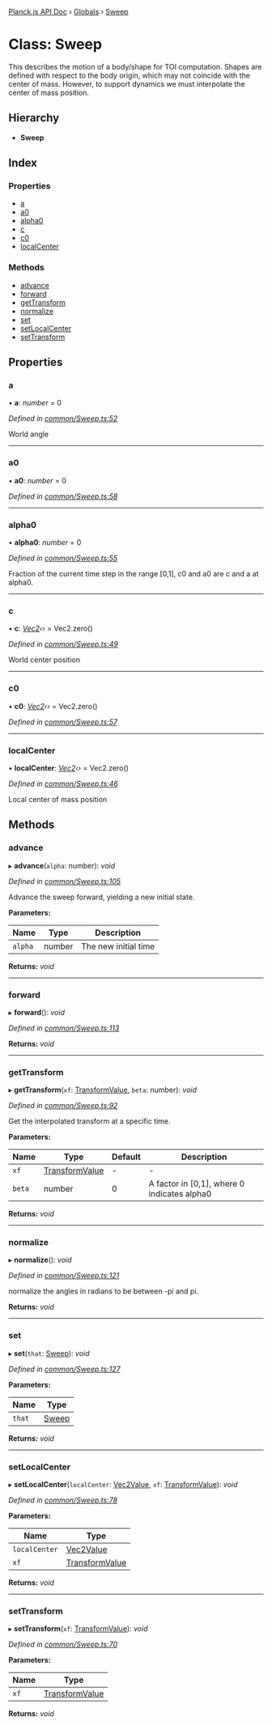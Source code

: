 [Planck.js API Doc](../README.md) › [Globals](../globals.md) › [Sweep](sweep.md)

# Class: Sweep

This describes the motion of a body/shape for TOI computation. Shapes are
defined with respect to the body origin, which may not coincide with the
center of mass. However, to support dynamics we must interpolate the center
of mass position.

## Hierarchy

* **Sweep**

## Index

### Properties

* [a](sweep.md#a)
* [a0](sweep.md#a0)
* [alpha0](sweep.md#alpha0)
* [c](sweep.md#c)
* [c0](sweep.md#c0)
* [localCenter](sweep.md#localcenter)

### Methods

* [advance](sweep.md#advance)
* [forward](sweep.md#forward)
* [getTransform](sweep.md#gettransform)
* [normalize](sweep.md#normalize)
* [set](sweep.md#set)
* [setLocalCenter](sweep.md#setlocalcenter)
* [setTransform](sweep.md#settransform)

## Properties

###  a

• **a**: *number* = 0

*Defined in [common/Sweep.ts:52](https://github.com/shakiba/planck.js/blob/1bc1208/src/common/Sweep.ts#L52)*

World angle

___

###  a0

• **a0**: *number* = 0

*Defined in [common/Sweep.ts:58](https://github.com/shakiba/planck.js/blob/1bc1208/src/common/Sweep.ts#L58)*

___

###  alpha0

• **alpha0**: *number* = 0

*Defined in [common/Sweep.ts:55](https://github.com/shakiba/planck.js/blob/1bc1208/src/common/Sweep.ts#L55)*

Fraction of the current time step in the range [0,1], c0 and a0 are c and a at alpha0.

___

###  c

• **c**: *[Vec2](vec2.md)‹›* = Vec2.zero()

*Defined in [common/Sweep.ts:49](https://github.com/shakiba/planck.js/blob/1bc1208/src/common/Sweep.ts#L49)*

World center position

___

###  c0

• **c0**: *[Vec2](vec2.md)‹›* = Vec2.zero()

*Defined in [common/Sweep.ts:57](https://github.com/shakiba/planck.js/blob/1bc1208/src/common/Sweep.ts#L57)*

___

###  localCenter

• **localCenter**: *[Vec2](vec2.md)‹›* = Vec2.zero()

*Defined in [common/Sweep.ts:46](https://github.com/shakiba/planck.js/blob/1bc1208/src/common/Sweep.ts#L46)*

Local center of mass position

## Methods

###  advance

▸ **advance**(`alpha`: number): *void*

*Defined in [common/Sweep.ts:105](https://github.com/shakiba/planck.js/blob/1bc1208/src/common/Sweep.ts#L105)*

Advance the sweep forward, yielding a new initial state.

**Parameters:**

Name | Type | Description |
------ | ------ | ------ |
`alpha` | number | The new initial time  |

**Returns:** *void*

___

###  forward

▸ **forward**(): *void*

*Defined in [common/Sweep.ts:113](https://github.com/shakiba/planck.js/blob/1bc1208/src/common/Sweep.ts#L113)*

**Returns:** *void*

___

###  getTransform

▸ **getTransform**(`xf`: [TransformValue](../globals.md#transformvalue), `beta`: number): *void*

*Defined in [common/Sweep.ts:92](https://github.com/shakiba/planck.js/blob/1bc1208/src/common/Sweep.ts#L92)*

Get the interpolated transform at a specific time.

**Parameters:**

Name | Type | Default | Description |
------ | ------ | ------ | ------ |
`xf` | [TransformValue](../globals.md#transformvalue) | - | - |
`beta` | number | 0 | A factor in [0,1], where 0 indicates alpha0  |

**Returns:** *void*

___

###  normalize

▸ **normalize**(): *void*

*Defined in [common/Sweep.ts:121](https://github.com/shakiba/planck.js/blob/1bc1208/src/common/Sweep.ts#L121)*

normalize the angles in radians to be between -pi and pi.

**Returns:** *void*

___

###  set

▸ **set**(`that`: [Sweep](sweep.md)): *void*

*Defined in [common/Sweep.ts:127](https://github.com/shakiba/planck.js/blob/1bc1208/src/common/Sweep.ts#L127)*

**Parameters:**

Name | Type |
------ | ------ |
`that` | [Sweep](sweep.md) |

**Returns:** *void*

___

###  setLocalCenter

▸ **setLocalCenter**(`localCenter`: [Vec2Value](../interfaces/vec2value.md), `xf`: [TransformValue](../globals.md#transformvalue)): *void*

*Defined in [common/Sweep.ts:78](https://github.com/shakiba/planck.js/blob/1bc1208/src/common/Sweep.ts#L78)*

**Parameters:**

Name | Type |
------ | ------ |
`localCenter` | [Vec2Value](../interfaces/vec2value.md) |
`xf` | [TransformValue](../globals.md#transformvalue) |

**Returns:** *void*

___

###  setTransform

▸ **setTransform**(`xf`: [TransformValue](../globals.md#transformvalue)): *void*

*Defined in [common/Sweep.ts:70](https://github.com/shakiba/planck.js/blob/1bc1208/src/common/Sweep.ts#L70)*

**Parameters:**

Name | Type |
------ | ------ |
`xf` | [TransformValue](../globals.md#transformvalue) |

**Returns:** *void*
